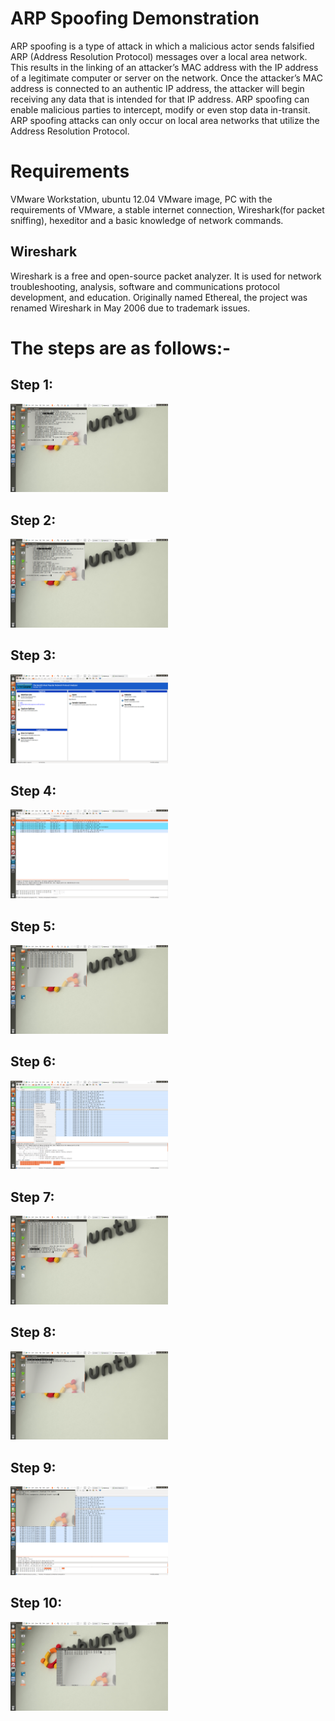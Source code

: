 # ARP Spoofing Demonstration
ARP spoofing is a type of attack in which a malicious actor sends falsified ARP (Address Resolution Protocol) messages over a local area network. This results in the linking of an attacker’s MAC address with the IP address of a legitimate computer or server on the network. Once the attacker’s MAC address is connected to an authentic IP address, the attacker will begin receiving any data that is intended for that IP address. ARP spoofing can enable malicious parties to intercept, modify or even stop data in-transit. ARP spoofing attacks can only occur on local area networks that utilize the Address Resolution Protocol.
# Requirements
VMware Workstation, ubuntu 12.04 VMware image, PC with the requirements of VMware, a stable internet connection, Wireshark(for packet sniffing), hexeditor and a basic knowledge of network commands.

## Wireshark
Wireshark is a free and open-source packet analyzer. It is used for network troubleshooting, analysis, software and communications protocol development, and education. Originally named Ethereal, the project was renamed Wireshark in May 2006 due to trademark issues.

# The steps are as follows:-

## Step 1: 
<img width="50%" src="https://github.com/devesh0605/arp_spoofing_demo/blob/master/Step%201.png" alt="Image 1">

## Step 2: 
<img width="50%" src="https://github.com/devesh0605/arp_spoofing_demo/blob/master/Step%202.png" alt="Image 2">

## Step 3: 
<img width="50%" src="https://github.com/devesh0605/arp_spoofing_demo/blob/master/Step%203.png" alt="Image 3">

## Step 4: 
<img width="50%" src="https://github.com/devesh0605/arp_spoofing_demo/blob/master/Step%204.png" alt="Image 4">

## Step 5: 
<img width="50%" src="https://github.com/devesh0605/arp_spoofing_demo/blob/master/Step%205.png" alt="Image 5">

## Step 6: 
<img width="50%" src="https://github.com/devesh0605/arp_spoofing_demo/blob/master/Step%206.png" alt="Image 6">

## Step 7: 
<img width="50%" src="https://github.com/devesh0605/arp_spoofing_demo/blob/master/Step%207.png" alt="Image 7">

## Step 8: 
<img width="50%" src="https://github.com/devesh0605/arp_spoofing_demo/blob/master/Step%208.png" alt="Image 8">

## Step 9: 
<img width="50%" src="https://github.com/devesh0605/arp_spoofing_demo/blob/master/Step%209.png" alt="Image 9">

## Step 10: 
<img width="50%" src="https://github.com/devesh0605/arp_spoofing_demo/blob/master/Step%2010.png" alt="Image 10">
